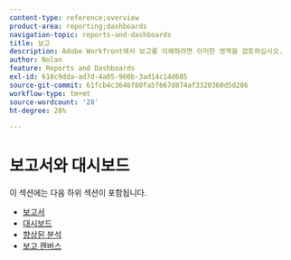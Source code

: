 ```yaml
---
content-type: reference;overview
product-area: reporting;dashboards
navigation-topic: reports-and-dashboards
title: 보고
description: Adobe Workfront에서 보고를 이해하려면 이러한 영역을 검토하십시오.
author: Nolan
feature: Reports and Dashboards
exl-id: 618c9dda-ad7d-4a05-960b-3ad14c14d605
source-git-commit: 61fcb4c3646f60fa5f667d874af3320360d5d286
workflow-type: tm+mt
source-wordcount: '28'
ht-degree: 28%

---
```



# 보고서와 대시보드

이 섹션에는 다음 하위 섹션이 포함됩니다.

* [보고서](../reports-and-dashboards/reports/reports-overview.md)
* [대시보드](../reports-and-dashboards/dashboards/dashboards-overview.md)
* [향상된 분석](../enhanced-analytics/enhanced-analytics.md)
* [보고 캔버스](../reports-and-dashboards/reporting-canvas/reporting-canvas.md)
